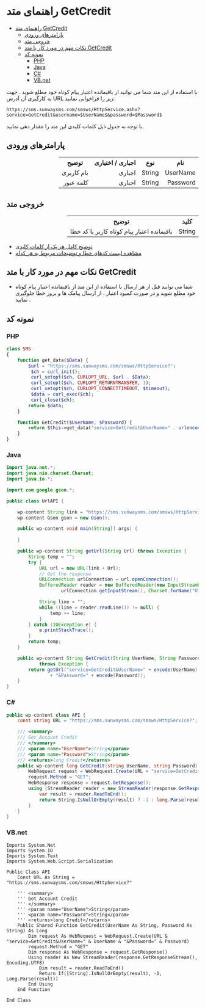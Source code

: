 # راهنمای متد GetCredit

- [راهنمای متد GetCredit](#راهنمای-متد-getcredit)
  - [پارامترهای ورودی](#پارامترهای-ورودی)
  - [خروجی متد](#خروجی-متد)
  - [نکات مهم در مورد کار با متد GetCredit](#نکات-مهم-در-مورد-کار-با-متد-getcredit)
  - [نمونه کد](#نمونه-کد)
    - [PHP](#php)
    - [Java](#java)
    - [C#](#c)
    - [VB.net](#vbnet)

با استفاده از این متد شما می توانید از باقیمانده اعتبار پیام کوتاه خود مطلع شوید . جهت به کارگیری آن آدرس URL زیر را فراخوانی نمایید:

```
https://sms.sunwaysms.com/smsws/HttpService.ashx?service=GetCredit&username=$UserName$&password=$Password$
```

با توجه به جدول ذیل کلمات کلیدی این متد را مقدار دهی نمایید.

## پارامترهای ورودی

<table dir="rtl" align="center">
<tr><th>نام</th><th>نوع</th><th>اجباری / اختیاری</th><th>توضیح</th></tr>
<tr><td>UserName</td><td>String</td><td>اجباری</td><td>نام کاربری</td></tr>
<tr><td>Password</td><td>String</td><td>اجباری</td><td>کلمه عبور</td></tr>
</table>

## خروجی متد

<table dir="rtl" align="center">
<tr><th>کلید</th><th>توضیح</td></tr>
<tr><td>String</td><td>باقیمانده اعتبار پیام کوتاه کاربر یا کد خطا</td></tr>
</table>

- [ توضیح کامل هر یک از کلمات کلیدی](https://github.com/sunwaysms/url/blob/main/Parameters.md)
- [مشاهده لیست کدهای خطا و توضیحات مربوط به هر کدام](https://github.com/sunwaysms/url/blob/main/Errors.md)

## نکات مهم در مورد کار با متد GetCredit

- شما می توانید قبل از هر ارسال با استفاده از این متد از باقیمانده اعتبار پیام کوتاه خود مطلع شوید و در صورت کمبود اعتبار ، از ارسال پیامک ها و بروز خطا جلوگیری نمایید .

## نمونه کد

### PHP

```PHP
class SMS
{
    function get_data($Data) {
        $url = "https://sms.sunwaysms.com/smsws/HttpService?";
         $ch = curl_init();
         curl_setopt($ch, CURLOPT_URL, $url . $Data);
         curl_setopt($ch, CURLOPT_RETURNTRANSFER, 1);
         curl_setopt($ch, CURLOPT_CONNECTTIMEOUT, $timeout);
         $data = curl_exec($ch);
         curl_close($ch);
        return $data;
    }

    function GetCredit($UserName, $Password) {
        return $this->get_data("service=GetCredit&UserName=" . urlencode($UserName) . "&Password=" . urlencode($Password));
    }
}
```

### Java

```Java
import java.net.*;
import java.nio.charset.Charset;
import java.io.*;

import com.google.gson.*;

public class UrlAPI {

    wp-content String link = "https://sms.sunwaysms.com/smsws/HttpService?";
    wp-content Gson gson = new Gson();

    public wp-content void main(String[] args) {
        
    }

    public wp-content String getUrl(String Url) throws Exception {
        String temp = "";
        try {
            URL url = new URL(link + Url);
            // Get the response
            URLConnection urlConnection = url.openConnection();
            BufferedReader reader = new BufferedReader(new InputStreamReader(
                    urlConnection.getInputStream(), Charset.forName("UTF-8")));

            String line = "";
            while ((line = reader.readLine()) != null) {
                temp += line;
            }
        } catch (IOException e) {
            e.printStackTrace();
        }
        return temp;
    }

    public wp-content String GetCredit(String UserName, String Password)
            throws Exception {
        return getUrl("service=GetCredit&UserName=" + encode(UserName)
                + "&Password=" + encode(Password));
    }
}
```

### C#

```C#
public wp-content class API {
    const string URL = "https://sms.sunwaysms.com/smsws/HttpService?";

    /// <summary>
    /// Get Account Credit
    /// </summary>
    /// <param name="UserName">String</param>
    /// <param name="Password">String</param>
    /// <returns>long Credit</returns>
    public wp-content long GetCredit(string UserName, string Password) {
        WebRequest request = WebRequest.Create(URL + "service=GetCredit&UserName=" + UserName + "&Password=" + Password);
        request.Method = "GET";
        WebResponse response = request.GetResponse();
        using (StreamReader reader = new StreamReader(response.GetResponseStream(), Encoding.UTF8)) {
            var result = reader.ReadToEnd();
            return String.IsNullOrEmpty(result) ? -1 : long.Parse(result);
        }
    }
}
```

### VB.net

```VB
Imports System.Net
Imports System.IO
Imports System.Text
Imports System.Web.Script.Serialization

Public Class API
    Const URL As String = "https://sms.sunwaysms.com/smsws/HttpService?"

    ''' <summary>
    ''' Get Account Credit
    ''' </summary>
    ''' <param name="UserName">String</param>
    ''' <param name="Password">String</param>
    ''' <returns>long Credit</returns>
    Public Shared Function GetCredit(UserName As String, Password As String) As Long
        Dim request As WebRequest = WebRequest.Create(URL & "service=GetCredit&UserName=" & UserName & "&Password=" & Password)
        request.Method = "GET"
        Dim response As WebResponse = request.GetResponse()
        Using reader As New StreamReader(response.GetResponseStream(), Encoding.UTF8)
            Dim result = reader.ReadToEnd()
            Return If([String].IsNullOrEmpty(result), -1, Long.Parse(result))
        End Using
    End Function

End Class
```
